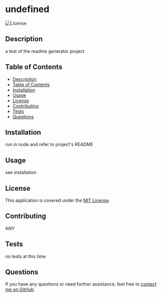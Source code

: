 # undefined

![License](https://img.shields.io/badge/License-MIT-brightgreen)

## Description
  
a test of the readme generator project
  
## Table of Contents
  
- [Description](#description)
- [Table of Contents](#table-of-contents)
- [Installation](#installation)
- [Usage](#usage)
- [License](#license)
- [Contributing](#contributing)
- [Tests](#tests)
- [Questions](#questions)
  
## Installation
      
run in node and refer to project's README
  
## Usage
  
see installation
  
## License
  
This application is covered under the [MIT License](https://opensource.org/licenses/MIT).
  
## Contributing
  
ANY
  
## Tests
  
no tests at this time
  
## Questions

If you have any questions or need further assistance, feel free to [contact me on GitHub](vader9911).
          
